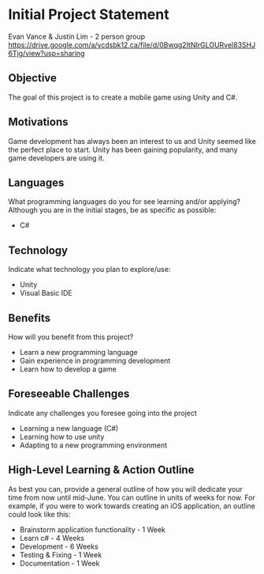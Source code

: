 # Initial Project Statement
Evan Vance & Justin Lim - 2 person group
https://drive.google.com/a/ycdsbk12.ca/file/d/0Bwqg2ItNIrGLOURvel83SHJ6Tjg/view?usp=sharing

## Objective
The goal of this project is to create a mobile game using Unity and C#.

## Motivations
Game development has always been an interest to us and Unity seemed like the perfect place to start. Unity has been gaining popularity, and many game developers are using it. 

## Languages
What programming languages do you for see learning and/or applying?  Although you are in the initial stages, be as specific as possible:
- C#

## Technology
Indicate what technology you plan to explore/use:
- Unity
- Visual Basic IDE

## Benefits
How will you benefit from this project?
- Learn a new programming language
- Gain experience in programming development
- Learn how to develop a game

## Foreseeable Challenges
Indicate any challenges you foresee going into the project
- Learning a new language (C#)
- Learning how to use unity
- Adapting to a new programming environment

## High-Level Learning & Action Outline
As best you can, provide a general outline of how you will dedicate your time from now until mid-June.  You can outline in units of weeks for now.  For example, if you were to work towards creating an iOS application, an outline could look like this:
- Brainstorm application functionality - 1 Week
- Learn c# - 4 Weeks
- Development - 6 Weeks
- Testing & Fixing - 1 Week
- Documentation - 1 Week
